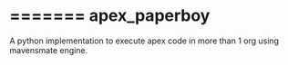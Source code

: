 =======
apex_paperboy
=============

A python implementation to execute apex code in more than 1 org using mavensmate engine.
